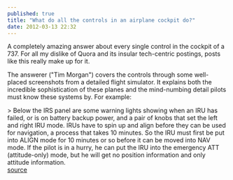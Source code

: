 ```yaml
---
published: true
title: "What do all the controls in an airplane cockpit do?"
date: 2012-03-13 22:32
---
```

A completely amazing answer about every single control in the cockpit of a 737. For all my dislike of Quora and its insular tech-centric postings, posts like this really make up for it.

The answerer (&quot;Tim Morgan&quot;) covers the controls through some well-placed screenshots from a detailed flight simulator. It explains both the incredible sophistication of these planes and the mind-numbing detail pilots must know these systems by. For example:

&gt; Below the IRS panel are some warning lights showing when an IRU has failed, or is on battery backup power, and a pair of knobs that set the left and right IRU mode.  IRUs have to spin up and align before they can be used for navigation, a process that takes 10 minutes.  So the IRU must first be put into ALIGN mode for 10 minutes or so before it can be moved into NAV mode.  If the pilot is in a hurry, he can put the IRU into the emergency ATT (attitude-only) mode, but he will get no position information and only attitude information.
<br /><a href="http://www.quora.com/What-do-all-the-controls-in-an-airplane-cockpit-do#ans1060134">source</a>
